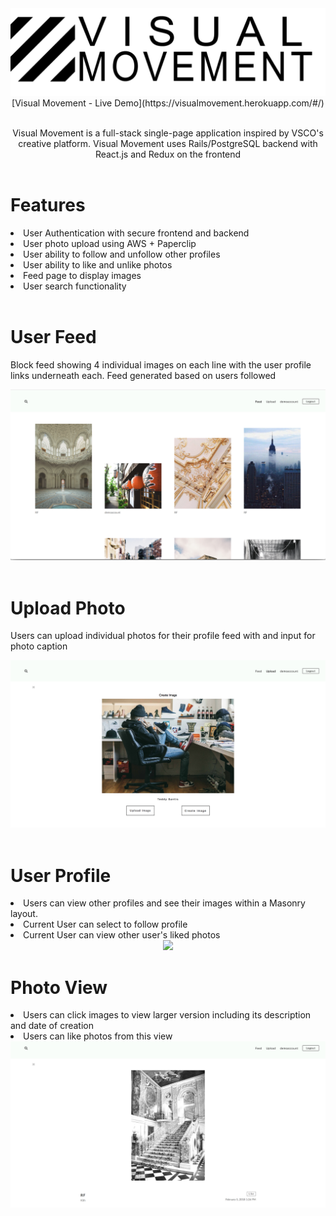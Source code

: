 <div align="center">
  <img src="./app/assets/images/logo.png"
</div>

<div>
[Visual Movement - Live Demo](https://visualmovement.herokuapp.com/#/)
<br>
<br>

Visual Movement is a full-stack single-page application inspired by VSCO's creative platform. Visual Movement uses Rails/PostgreSQL backend with React.js and Redux on the frontend
<br>
<br>

<div align="left">
  <h1 font-weight="bold">Features</h1>
    <li> User Authentication with secure frontend and backend </li>
    <li> User photo upload using AWS + Paperclip </li>
    <li> User ability to follow and unfollow other profiles </li>
    <li> User ability to like and unlike photos </li>
    <li> Feed page to display images </li>
    <li> User search functionality </li>
  <div>
<br>

<div>
  <h1>User Feed</h1>
    <p>
      Block feed showing 4 individual images on each line with the user profile links underneath each. Feed generated based on users followed
    </p>
    <div align="center">
      <img src="./app/assets/images/feedpage.png"
    </div>
</div>

<br>
<div>
  <h1>Upload Photo</h1>
    <p>
      Users can upload individual photos for their profile feed with and input for photo caption
    </p>
    <div align="center">
    <img src="./app/assets/images/uploadphoto.png"
</div>

</div>

<br>
<div align="left">
  <h1>User Profile</h1>
    <li>Users can view other profiles and see their images within a Masonry layout.</li>
    <li>Current User can select to follow profile </li>
    <li>Current User can view other user's liked photos </li>
  <div align="center">
    <img src="./app/assets/images/userprofile.png"
</div>

<br>

<div align="left">
<h1>Photo View</h1>
  <li>Users can click images to view larger version including its description and date of creation</li>
  <li>Users can like photos from this view</li>
  <div align="center">
    <img src="./app/assets/images/singlephoto.png"
</div>
</div>
</div>

